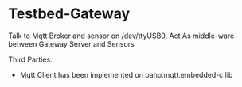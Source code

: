 # Testbed-Gateway

Talk to Mqtt Broker and sensor on /dev/ttyUSB0, Act As middle-ware between Gateway Server and Sensors

Third Parties:

- Mqtt Client has been implemented on paho.mqtt.embedded-c lib